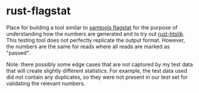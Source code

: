 # rust-flagstat
Place for building a tool similar to [samtools flagstat](http://www.htslib.org/doc/samtools-flagstat.html)
for the purpose of understanding how the numbers are generated and to try out [rust-htslib](https://crates.io/crates/rust-htslib).
This testing tool does not perfectly replicate the output format.
However, the numbers are the same for reads where all reads are marked as "passed".

Note: there possibly some edge cases that are not captured by my test data that will create slightly different statistics.
For example, the test data used did not contain any duplicates, so they were not present in our test set for validating the relevant numbers.
